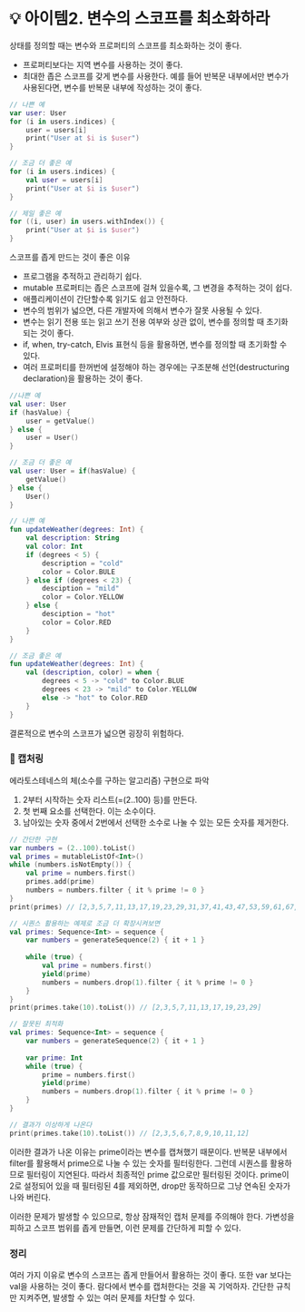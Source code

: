 # 💡 아이템2. 변수의 스코프를 최소화하라

상태를 정의할 때는 변수와 프로퍼티의 스코프를 최소화하는 것이 좋다.
- 프로퍼티보다는 지역 변수를 사용하는 것이 좋다.
- 최대한 좁은 스코프를 갖게 변수를 사용한다. 예를 들어 반복문 내부에서만 변수가 사용된다면, 변수를 반복문 내부에 작성하는 것이 좋다.

```kotlin
// 나쁜 예
var user: User
for (i in users.indices) {
	user = users[i]
	print("User at $i is $user")
}

// 조금 더 좋은 예
for (i in users.indices) {
	val user = users[i]
	print("User at $i is $user")
}

// 제일 좋은 예
for ((i, user) in users.withIndex()) {
	print("User at $i is $user")
}
```

스코프를 좁게 만드는 것이 좋은 이유
- 프로그램을 추적하고 관리하기 쉽다. 
- mutable 프로퍼티는 좁은 스코프에 걸쳐 있을수록, 그 변경을 추적하는 것이 쉽다. 
- 애플리케이션이 간단할수록 읽기도 쉽고 안전하다.
- 변수의 범위가 넓으면, 다른 개발자에 의해서 변수가 잘못 사용될 수 있다. 
- 변수는 읽기 전용 또는 읽고 쓰기 전용 여부와 상관 없이, 변수를 정의할 때 초기화되는 것이 좋다. 
- if, when, try-catch, Elvis 표현식 등을 활용하면, 변수를 정의할 때 초기화할 수 있다.
- 여러 프로퍼티를 한꺼번에 설정해야 하는 경우에는 구조분해 선언(destructuring declaration)을 활용하는 것이 좋다.

```kotlin
//나쁜 예
val user: User
if (hasValue) {
	user = getValue()
} else {
	user = User()
}

// 조금 더 좋은 예
val user: User = if(hasValue) {
	getValue()
} else {
	User()
}

// 나쁜 예
fun updateWeather(degrees: Int) {
	val description: String
	val color: Int
	if (degrees < 5) {
		description = "cold"
		color = Color.BULE
	} else if (degrees < 23) { 
		desciption = "mild"
		color = Color.YELLOW
	} else {
		desciption = "hot"
		color = Color.RED
	}
}

// 조금 좋은 예
fun updateWeather(degrees: Int) {
	val (description, color) = when {
		degrees < 5 -> "cold" to Color.BLUE
		degrees < 23 -> "mild" to Color.YELLOW
		else -> "hot" to Color.RED
	}
}
```
결론적으로 변수의 스코프가 넓으면 굉장히 위험하다.

### 📌 캡처링

에라토스테네스의 체(소수를 구하는 알고리즘) 구현으로 파악

1. 2부터 시작하는 숫자 리스트(=(2..100) 등)를 만든다.
2. 첫 번째 요소를 선택한다. 이는 소수이다.
3. 남아있는 숫자 중에서 2번에서 선택한 소수로 나눌 수 있는 모든 숫자를 제거한다.

```kotlin
// 간단한 구현
var numbers = (2..100).toList()
val primes = mutableListOf<Int>()
while (numbers.isNotEmpty()) {
	val prime = numbers.first()
	primes.add(prime)
	numbers = numbers.filter { it % prime != 0 }
}
print(primes) // [2,3,5,7,11,13,17,19,23,29,31,37,41,43,47,53,59,61,67,71,73,79,83,89,97]

// 시퀀스 활용하는 예제로 조금 더 확장시켜보면
val primes: Sequence<Int> = sequence {
	var numbers = generateSequence(2) { it + 1 }
	
	while (true) {
		val prime = numbers.first()
		yield(prime)
		numbers = numbers.drop(1).filter { it % prime != 0 }
	}
}
print(primes.take(10).toList()) // [2,3,5,7,11,13,17,19,23,29]
```

```kotlin
// 잘못된 최적화
val primes: Sequence<Int> = sequence {
	var numbers = generateSequence(2) { it + 1 }
	
	var prime: Int
	while (true) {
		prime = numbers.first()
		yield(prime)
		numbers = numbers.drop(1).filter { it % prime != 0 }
	}
}

// 결과가 이상하게 나온다
print(primes.take(10).toList()) // [2,3,5,6,7,8,9,10,11,12]
```

이러한 결과가 나온 이유는 prime이라는 변수를 캡쳐했기 때문이다.
반복문 내부에서 filter를 활용해서 prime으로 나눌 수 있는 숫자를 필터링한다.
그런데 시퀀스를 활용하므로 필터링이 지연된다.
따라서 최종적인 prime 값으로만 필터링된 것이다.
prime이 2로 설정되어 있을 때 필터링된 4를 제외하면, drop만 동작하므로 그냥 연속된 숫자가 나와 버린다.


이러한 문제가 발생할 수 있으므로, 항상 잠재적인 캡처 문제를 주의해야 한다.
가변성을 피하고 스코프 범위를 좁게 만들면, 이런 문제를 간단하게 피할 수 있다.


### 정리

여러 가지 이유로 변수의 스코프는 좁게 만들어서 활용하는 것이 좋다. 
또한 var 보다는 val을 사용하는 것이 좋다. 
람다에서 변수를 캡처한다는 것을 꼭 기억하자. 
간단한 규칙만 지켜주면, 발생할 수 있는 여러 문제를 차단할 수 있다.


